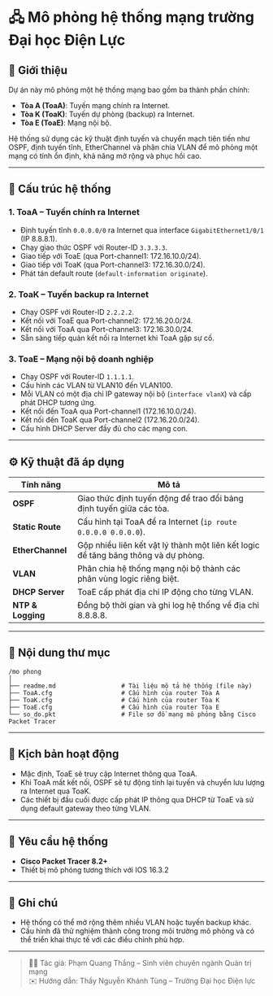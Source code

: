 # 🖧 Mô phỏng hệ thống mạng trường Đại học Điện Lực

## 🏢 Giới thiệu

Dự án này mô phỏng một hệ thống mạng bao gồm ba thành phần chính:

- **Tòa A (ToaA)**: Tuyến mạng chính ra Internet.
- **Tòa K (ToaK)**: Tuyến dự phòng (backup) ra Internet.
- **Tòa E (ToaE)**: Mạng nội bộ.

Hệ thống sử dụng các kỹ thuật định tuyến và chuyển mạch tiên tiến như OSPF, định tuyến tĩnh, EtherChannel và phân chia VLAN để mô phỏng một mạng có tính ổn định, khả năng mở rộng và phục hồi cao.

---

## 🧩 Cấu trúc hệ thống

### 1. **ToaA – Tuyến chính ra Internet**
- Định tuyến tĩnh `0.0.0.0/0` ra Internet qua interface `GigabitEthernet1/0/1` (IP 8.8.8.1).
- Chạy giao thức OSPF với Router-ID `3.3.3.3`.
- Giao tiếp với ToaE (qua Port-channel1: 172.16.10.0/24).
- Giao tiếp với ToaK (qua Port-channel3: 172.16.30.0/24).
- Phát tán default route (`default-information originate`).

### 2. **ToaK – Tuyến backup ra Internet**
- Chạy OSPF với Router-ID `2.2.2.2`.
- Kết nối với ToaE qua Port-channel2: 172.16.20.0/24.
- Kết nối với ToaA qua Port-channel3: 172.16.30.0/24.
- Sẵn sàng tiếp quản kết nối ra Internet khi ToaA gặp sự cố.

### 3. **ToaE – Mạng nội bộ doanh nghiệp**
- Chạy OSPF với Router-ID `1.1.1.1`.
- Cấu hình các VLAN từ VLAN10 đến VLAN100.
- Mỗi VLAN có một địa chỉ IP gateway nội bộ (`interface vlanX`) và cấp phát DHCP tương ứng.
- Kết nối đến ToaA qua Port-channel1 (172.16.10.0/24).
- Kết nối đến ToaK qua Port-channel2 (172.16.20.0/24).
- Cấu hình DHCP Server đầy đủ cho các mạng con.

---

## ⚙️ Kỹ thuật đã áp dụng

| Tính năng         | Mô tả                                                                 |
|-------------------|-----------------------------------------------------------------------|
| **OSPF**          | Giao thức định tuyến động để trao đổi bảng định tuyến giữa các tòa. |
| **Static Route**  | Cấu hình tại ToaA để ra Internet (`ip route 0.0.0.0 0.0.0.0`).       |
| **EtherChannel**  | Gộp nhiều liên kết vật lý thành một liên kết logic để tăng băng thông và dự phòng. |
| **VLAN**          | Phân chia hệ thống mạng nội bộ thành các phân vùng logic riêng biệt. |
| **DHCP Server**   | ToaE cấp phát địa chỉ IP động cho từng VLAN.                         |
| **NTP & Logging** | Đồng bộ thời gian và ghi log hệ thống về địa chỉ 8.8.8.8.             |

---

## 📁 Nội dung thư mục

```
/mo phong
│
├── readme.md                  # Tài liệu mô tả hệ thống (file này)
├── ToaA.cfg                   # Cấu hình của router Tòa A
├── ToaK.cfg                   # Cấu hình của router Tòa K
├── ToaE.cfg                   # Cấu hình của router Tòa E
└── so_do.pkt                  # File sơ đồ mạng mô phỏng bằng Cisco Packet Tracer
```

---

## 🔁 Kịch bản hoạt động

- Mặc định, ToaE sẽ truy cập Internet thông qua ToaA.
- Khi ToaA mất kết nối, OSPF sẽ tự động tính lại tuyến và chuyển lưu lượng ra Internet qua ToaK.
- Các thiết bị đầu cuối được cấp phát IP thông qua DHCP từ ToaE và sử dụng default gateway theo từng VLAN.

---

## 🚀 Yêu cầu hệ thống

- **Cisco Packet Tracer 8.2+**
- Thiết bị mô phỏng tương thích với IOS 16.3.2

---

## 📌 Ghi chú

- Hệ thống có thể mở rộng thêm nhiều VLAN hoặc tuyến backup khác.
- Cấu hình đã thử nghiệm thành công trong môi trường mô phỏng và có thể triển khai thực tế với các điều chỉnh phù hợp.

---

> 👨‍💻 Tác giả: Phạm Quang Thắng – Sinh viên chuyên ngành Quản trị mạng  
> ✉️ Hướng dẫn: Thầy Nguyễn Khánh Tùng – Trường Đại học Điện lực